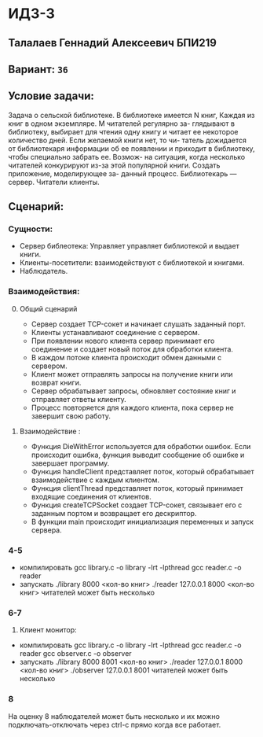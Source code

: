 # ИДЗ-3

## Талалаев Геннадий Алексеевич БПИ219

## Вариант: `36`

## Условие задачи:

Задача о сельской библиотеке. В библиотеке имеется N книг, Каждая из книг в одном экземпляре. M читателей регулярно за- глядывают в библиотеку, выбирает для чтения одну книгу и читает ее некоторое количество дней. Если желаемой книги нет, то чи- татель дожидается от библиотекаря информации об ее появлении и приходит в библиотеку, чтобы специально забрать ее. Возмож- на ситуация, когда несколько читателей конкурируют из-за этой популярной книги. Создать приложение, моделирующее за- данный процесс. Библиотекарь — сервер. Читатели клиенты.

## Сценарий:

### Сущности:

- Сервер библеотека: Управляет управляет библиотекой и выдает книги.
- Клиенты-посетители: взаимодействуют с библиотекой и книгами.
- Наблюдатель.

### Взаимодействия:
0. Общий сценарий
    - Сервер создает TCP-сокет и начинает слушать заданный порт.
    - Клиенты устанавливают соединение с сервером.
    - При появлении нового клиента сервер принимает его соединение и создает новый поток для обработки клиента.
    - В каждом потоке клиента происходит обмен данными с сервером.
    - Клиент может отправлять запросы на получение книги или возврат книги.
    - Сервер обрабатывает запросы, обновляет состояние книг и отправляет ответы клиенту.
    - Процесс повторяется для каждого клиента, пока сервер не завершит свою работу.

1. Взаимодействие :
    - Функция DieWithError используется для обработки ошибок. Если происходит ошибка, функция выводит сообщение об ошибке и завершает программу.
    - Функция handleClient представляет поток, который обрабатывает взаимодействие с каждым клиентом.
    - Функция clientThread представляет поток, который принимает входящие соединения от клиентов.
    - Функция createTCPSocket создает TCP-сокет, связывает его с заданным портом и возвращает его дескриптор. 
    - В функции main происходит инициализация переменных и запуск сервера. 

### 4-5
- компилировать 
    gcc library.c -o library -lrt -lpthread
    gcc reader.c -o reader
- запускать
    ./library 8000 <кол-во книг>
    ./reader 127.0.0.1 8000 <кол-во книг>
    читателей может быть несколько

### 6-7

1. Клиент монитор:
- компилировать
    gcc library.c -o library -lrt -lpthread
    gcc reader.c -o reader
    gcc observer.c -o observer
- запускать
    ./library 8000 8001 <кол-во книг>
    ./reader 127.0.0.1 8000 <кол-во книг>
    ./observer 127.0.0.1 8001
    читателей может быть несколько


### 8
На оценку 8 наблюдателей может быть несколько и их можно подключать-отключать через ctrl-c прямо когда все работает.

